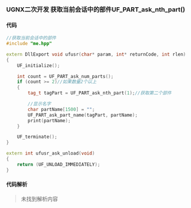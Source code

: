### UGNX二次开发 获取当前会话中的部件UF_PART_ask_nth_part()

#### 代码

```cpp
//获取当前会话中的部件
#include "me.hpp"

extern DllExport void ufusr(char* param, int* returnCode, int rlen)
{
	UF_initialize();

    int count = UF_PART_ask_num_parts();
    if (count >= 2)//如果数量2个以上
    {
        tag_t tagPart = UF_PART_ask_nth_part(1);//获取第二个部件

        //显示名字
        char partName[1500] = "";
        UF_PART_ask_part_name(tagPart, partName);
        print(partName);
    }

	UF_terminate();
}

extern int ufusr_ask_unload(void)
{
	return (UF_UNLOAD_IMMEDIATELY);
}

```

#### 代码解析
> 未找到解析内容

